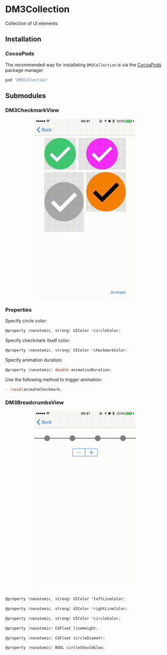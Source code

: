 # DM3Collection
Collection of UI elements 

## Installation
### CocoaPods
The recommended way for installating `DM3Collection` is via the [CocoaPods](http://cocoapods.org/) package manager
``` ruby
pod 'DM3Collection'
```

## Submodules
###  DM3CheckmarkView
<p align="center">
  <img src="checkmark.gif" title="DM3CheckmarkView example" width="320px">
</p>

### Properties

Specify circle color:
``` objectivec
@property (nonatomic, strong) UIColor *circleColor;
```

Specify checkmark itself color:
``` objectivec
@property (nonatomic, strong) UIColor *checkmarkColor;
```

Specify animation duration:
``` objectivec
@property (nonatomic) double animationDuration;
```

Use the following method to trigger animation:
``` objectivec
- (void)animateCheckmark;
```

###  DM3BreadcrumbsView
<p align="center">
  <img src="breadcrumbs.gif" title="DM3BreadcrumbsView example" width="320px">
</p>

``` objectivec
@property (nonatomic, strong) UIColor *leftLineColor;
```

``` objectivec
@property (nonatomic, strong) UIColor *rightLineColor;
```

``` objectivec
@property (nonatomic, strong) UIColor *circleColor;
```

``` objectivec
@property (nonatomic) CGFloat lineHeight;
```

``` objectivec
@property (nonatomic) CGFloat circleDiametr;
```

``` objectivec
@property (nonatomic) BOOL circleShouldGlow;
```

